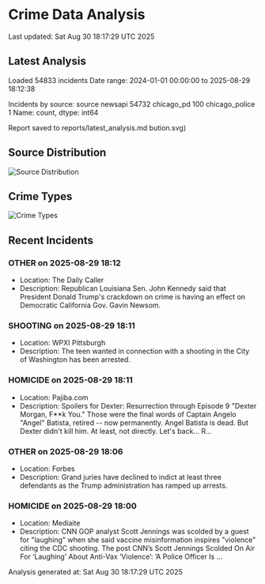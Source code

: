 # Crime Data Analysis
Last updated: Sat Aug 30 18:17:29 UTC 2025

## Latest Analysis

Loaded 54833 incidents
Date range: 2024-01-01 00:00:00 to 2025-08-29 18:12:38

Incidents by source:
source
newsapi           54732
chicago_pd          100
chicago_police        1
Name: count, dtype: int64

Report saved to reports/latest_analysis.md
bution.svg)

## Source Distribution
![Source Distribution](images/source_distribution.svg)

## Crime Types
![Crime Types](images/crime_types.svg)

## Recent Incidents

### OTHER on 2025-08-29 18:12
- Location: The Daily Caller
- Description: Republican Louisiana Sen. John Kennedy said that President Donald Trump's crackdown on crime is having an effect on Democratic California Gov. Gavin Newsom.


### SHOOTING on 2025-08-29 18:11
- Location: WPXI Pittsburgh
- Description: The teen wanted in connection with a shooting in the City of Washington has been arrested.


### HOMICIDE on 2025-08-29 18:11
- Location: Pajiba.com
- Description: Spoilers for Dexter: Resurrection through Episode 9 "Dexter Morgan, F**k You." Those were the final words of Captain Angelo "Angel" Batista, retired -- now permanently. Angel Batista is dead. But Dexter didn't kill him. At least, not directly. Let's back...
R…


### OTHER on 2025-08-29 18:06
- Location: Forbes
- Description: Grand juries have declined to indict at least three defendants as the Trump administration has ramped up arrests.


### HOMICIDE on 2025-08-29 18:00
- Location: Mediaite
- Description: CNN GOP analyst Scott Jennings was scolded by a guest for "laughing" when she said vaccine misinformation inspires "violence" citing the CDC shooting.
The post CNN’s Scott Jennings Scolded On Air For ‘Laughing’ About Anti-Vax ‘Violence’: ‘A Police Officer Is …

Analysis generated at: Sat Aug 30 18:17:29 UTC 2025
